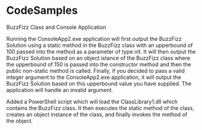 # CodeSamples
BuzzFizz Class and Console Application

Running the ConsoleApp2.exe application will first output the BuzzFizz Solution using a static method in the BuzzFizz class with an upperbound of 100 passed into the method as a parameter of type int. It will then output the BuzzFizz Solution based on an object istance of the BuzzFizz class where the upperbound of 150 is passed into the constructor method and then the public non-static method is called.  Finally, if you decided to pass a valid integer argument to the ConsoleApp2.exe application, it will output the BuzzFizz Solution based on this upperbound value you have supplied.  The application will handle an invalid argument.

Added a PowerShell script which will load the ClassLibrary1.dll which contains the BuzzFizz class.  It then executes the static method of the class, creates an object instance of the class, and finally invokes the method of the object.
